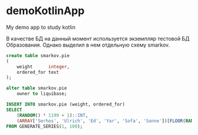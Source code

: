 # demoKotlinApp
My demo app to study kotlin

В качестве БД на данный момент используется экземпляр тестовой БД Образования. Однако выделил в нем отдельную схему smarkov.

```sql
create table smarkov.pie
(
    weight      integer,
    ordered_for text
);

alter table smarkov.pie
    owner to liquibase;

INSERT INTO smarkov.pie (weight, ordered_for)
SELECT
    (RANDOM() * 1199 + 1)::INT,
    (ARRAY['Serhos', 'Ulrich', 'Ed', 'Yar', 'Sofa', 'Sonne'])[FLOOR(RANDOM() * 6) + 1]
FROM GENERATE_SERIES(1, 100);
```
